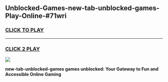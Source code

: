 
## Unblocked-Games-new-tab-unblocked-games-Play-Online-#71wri
<h3>
<a href="https://premium.freeplayer.one?title=new-tab-unblocked-games&ref=27F">CLICK TO PLAY</a></h3>
<hr>

<h3>
<a href="https://premium.freeplayer.one?title=new-tab-unblocked-games&ref=27F">CLICK 2 PLAY</a>
  
</h3>

<a href="https://premium.freeplayer.one?title=new-tab-unblocked-games&ref=27F"><img src="https://clearcache.store/games.png"></a>


**new-tab-unblocked-games games unblocked: Your Gateway to Fun and Accessible Online Gaming**
